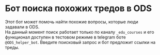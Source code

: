 # Бот поиска похожих тредов в ODS
Этот бот может помочь найти похожие вопросы, которые люди задавали в ODS.  
На данный момент поиск работает только по каналу `_edu_courses` и его функционал доступен в тестовом режиме в telegram боте `@ODS_helper_bot`.
Введите поисковый запрос и бот предложит ссылки на треды.
